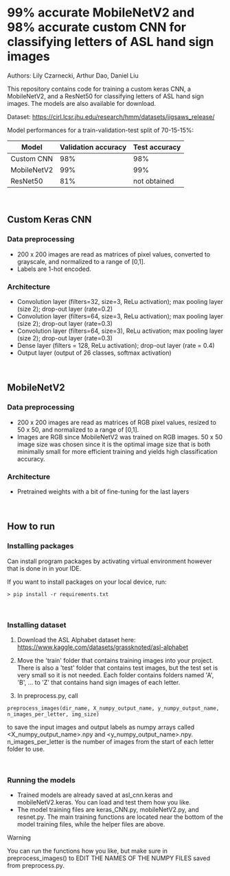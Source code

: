 # 99% accurate MobileNetV2 and 98% accurate custom CNN for classifying letters of ASL hand sign images
Authors: Lily Czarnecki, Arthur Dao, Daniel Liu

This repository contains code for training a custom keras CNN, a MobileNetV2, and a ResNet50 for classifying letters of ASL hand sign images. The models are also available for download. 

Dataset:
https://cirl.lcsr.jhu.edu/research/hmm/datasets/jigsaws_release/

Model performances for a train-validation-test split of 70-15-15%:

Model       |  Validation accuracy |    Test accuracy
------------|----------------------|----------------------
Custom CNN  |         98%          |        98%
MobileNetV2 |         99%          |        99%
ResNet50    |         81%          |    not obtained

<br>

## Custom Keras CNN 
### Data preprocessing
- 200 x 200 images are read as matrices of pixel values, converted to grayscale, and normalized to a range of [0,1].
- Labels are 1-hot encoded. 

### Architecture
- Convolution layer (filters=32, size=3, ReLu activation); max pooling layer (size 2); drop-out layer (rate=0.2)
- Convolution layer (filters=64, size=3, ReLu activation); max pooling layer (size 2); drop-out layer (rate=0.3)
- Convolution layer (filters=64, size=3), ReLu activation; max pooling layer (size 2); drop-out layer (rate=0.3)
- Dense layer (filters = 128, ReLu activation); drop-out layer (rate = 0.4)
- Output layer (output of 26 classes, softmax activation)

<br>

## MobileNetV2 
### Data preprocessing
- 200 x 200 images are read as matrices of RGB pixel values, resized to 50 x 50, and normalized to a range of [0,1].
- Images are RGB since MobileNetV2 was trained on RGB images. 50 x 50 image size was chosen since it is the optimal image size that is both minimally small for more efficient training and yields high classification accuracy.

### Architecture
- Pretrained weights with a bit of fine-tuning for the last layers

<br>

## How to run
### Installing packages
Can install program packages by activating virtual environment however that is done in in your IDE. 

If you want to install packages on your local device, run:
```
> pip install -r requirements.txt
```

<br>

### Installing dataset
1. Download the ASL Alphabet dataset here: https://www.kaggle.com/datasets/grassknoted/asl-alphabet

2. Move the 'train' folder that contains training images into your project. There is also a 'test' folder that contains test images, but the test set is very small so it is not needed. Each folder contains
folders named 'A', 'B', ... to 'Z' that contains hand sign images of each letter.

3. In preprocess.py, call
```
preprocess_images(dir_name, X_numpy_output_name, y_numpy_output_name, n_images_per_letter, img_size) 
```
to save the input images and output labels as numpy arrays called <X_numpy_output_name>.npy and <y_numpy_output_name>.npy. 
n_images_per_letter is the number of images from the start of each letter folder to use.

<br>
 
### Running the models
- Trained models are already saved at asl_cnn.keras and mobileNetV2.keras. You can load and test them how you like.
- The model training files are keras_CNN.py, mobileNetV2.py, and resnet.py. The main training functions are located near the bottom of the model training files, while the helper files are above.

> [!WARNING]
> You can run the functions how you like, but make sure in preprocess_images() to EDIT THE NAMES OF THE NUMPY FILES saved from preprocess.py.
